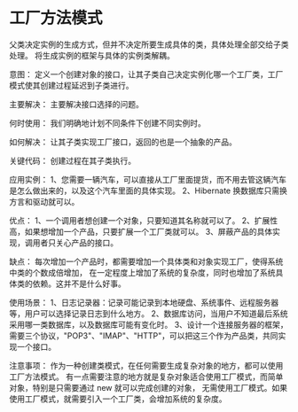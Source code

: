 # 工厂方法模式

父类决定实例的生成方式，但并不决定所要生成具体的类，具体处理全部交给子类处理。
将生成实例的框架与具体的实例类解耦。

意图：
	定义一个创建对象的接口，让其子类自己决定实例化哪一个工厂类，工厂模式使其创建过程延迟到子类进行。

主要解决：
	主要解决接口选择的问题。

何时使用：
	我们明确地计划不同条件下创建不同实例时。

如何解决：
	让其子类实现工厂接口，返回的也是一个抽象的产品。

关键代码：
	创建过程在其子类执行。

应用实例：
	1、您需要一辆汽车，可以直接从工厂里面提货，而不用去管这辆汽车是怎么做出来的，以及这个汽车里面的具体实现。 
	2、Hibernate 换数据库只需换方言和驱动就可以。

优点：
	1、一个调用者想创建一个对象，只要知道其名称就可以了。
	2、扩展性高，如果想增加一个产品，只要扩展一个工厂类就可以。 
	3、屏蔽产品的具体实现，调用者只关心产品的接口。

缺点：
	每次增加一个产品时，都需要增加一个具体类和对象实现工厂，使得系统中类的个数成倍增加，
	在一定程度上增加了系统的复杂度，同时也增加了系统具体类的依赖。这并不是什么好事。

使用场景： 
	1、日志记录器：记录可能记录到本地硬盘、系统事件、远程服务器等，用户可以选择记录日志到什么地方。 
	2、数据库访问，当用户不知道最后系统采用哪一类数据库，以及数据库可能有变化时。 
	3、设计一个连接服务器的框架，需要三个协议，"POP3"、"IMAP"、"HTTP"，可以把这三个作为产品类，共同实现一个接口。

注意事项：
	作为一种创建类模式，在任何需要生成复杂对象的地方，都可以使用工厂方法模式。
	有一点需要注意的地方就是复杂对象适合使用工厂模式，而简单对象，特别是只需要通过 new 就可以完成创建的对象，
	无需使用工厂模式。如果使用工厂模式，就需要引入一个工厂类，会增加系统的复杂度。